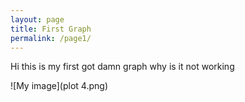```yaml
---
layout: page
title: First Graph
permalink: /page1/
---
```

Hi this is my first  got damn graph why is it not working

![My image](plot 4.png)
